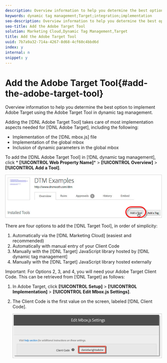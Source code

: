 ```yaml
---
description: Overview information to help you determine the best option to implement Adobe Target using the Adobe Target Tool in dynamic tag management.
keywords: dynamic tag management;Target;integration;implementation
seo-description: Overview information to help you determine the best option to implement Adobe Target using the Adobe Target Tool in dynamic tag management.
seo-title: Add the Adobe Target Tool
solution: Marketing Cloud,Dynamic Tag Management,Target
title: Add the Adobe Target Tool
uuid: 7b7a9a32-714a-4267-8d68-4cf60c4bbd6d
index: y
internal: n
snippet: y
---
```


# Add the Adobe Target Tool{#add-the-adobe-target-tool}

Overview information to help you determine the best option to implement Adobe Target using the Adobe Target Tool in dynamic tag management.

Adding the [!DNL Adobe Target Tool] takes care of most implementation aspects needed for [!DNL Adobe Target], including the following:

* Implementation of the [!DNL mbox.js] file 
* Implementation of the global mbox 
* Inclusion of dynamic parameters in the global mbox

To add the [!DNL Adobe Target Tool] in [!DNL dynamic tag management], click * **[!UICONTROL Web Property Name]*** > **[!UICONTROL Overview]** > **[!UICONTROL Add a Tool]**.

![](assets/add_tool.png)

There are four options to add the [!DNL Target Tool], in order of simplicity:

1. Automatically via the [!DNL Marketing Cloud] (easiest and recommended) 
1. Automatically with manual entry of your Client Code 
1. Manually with the [!DNL Target] JavaScript library hosted by [!DNL dynamic tag management] 
1. Manually with the [!DNL Target] JavaScript library hosted externally

Important: For Options 2, 3, and 4, you will need your Adobe Target Client Code. This can be retrieved from [!DNL Target] as follows:

1. In Adobe Target, click **[!UICONTROL Setup]** > **[!UICONTROL Implementation]** > **[!UICONTROL Edit Mbox.js Settings]**. 
1. The Client Code is the first value on the screen, labeled [!DNL Client Code].

   ![](assets/client_code.png)

